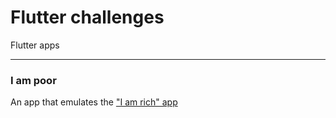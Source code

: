 # Flutter challenges

Flutter apps

---

### I am poor
An app that emulates the ["I am rich" app](https://en.wikipedia.org/wiki/I_Am_Rich)
